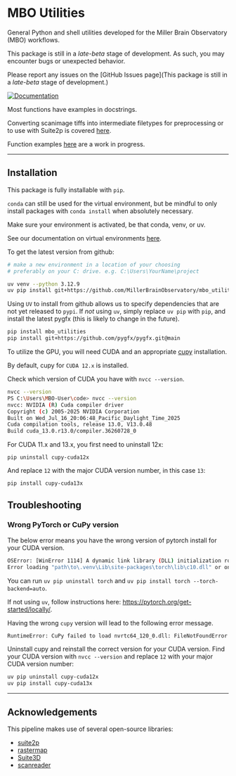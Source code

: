 # MBO Utilities

General Python and shell utilities developed for the Miller Brain Observatory (MBO) workflows.

This package is still in a *late-beta* stage of development. As such, you may encounter bugs or unexpected behavior.

Please report any issues on the [GitHub Issues page](This package is still in a *late-beta* stage of development.)

[![Documentation](https://img.shields.io/badge/Documentation-black?style=for-the-badge&logo=readthedocs&logoColor=white)](https://millerbrainobservatory.github.io/mbo_utilities/)

Most functions have examples in docstrings.

Converting scanimage tiffs into intermediate filetypes for preprocessing or to use with Suite2p is covered [here](https://millerbrainobservatory.github.io/mbo_utilities/assembly.html).

Function examples [here](https://millerbrainobservatory.github.io/mbo_utilities/api/usage.html) are a work in progress.

---

## Installation

This package is fully installable with `pip`.

`conda` can still be used for the virtual environment, but be mindful to only install packages with `conda install` when absolutely necessary.

Make sure your environment is activated, be that conda, venv, or uv.

See our documentation on virtual environments [here](https://millerbrainobservatory.github.io/mbo_utilities/venvs.html).

To get the latest version from github:

```bash
# make a new environment in a location of your choosing
# preferably on your C: drive. e.g. C:\Users\YourName\project

uv venv --python 3.12.9 
uv pip install git+https://github.com/MillerBrainObservatory/mbo_utilities.git@master
```

Using `UV` to install from github allows us to specify dependencies that are not yet released to `pypi`.
If *not* using `uv`, simply replace `uv pip` with `pip`, and install the latest pygfx (this is likely to change in the future).

``` bash
pip install mbo_utilities
pip install git+https://github.com/pygfx/pygfx.git@main
```

To utilize the GPU, you will need CUDA and an appropriate [cupy](https://docs.cupy.dev/en/stable/install.html) installation.

By default, cupy for `CUDA 12.x` is installed.

Check which version of CUDA you have with `nvcc --version`.

```bash
nvcc --version
PS C:\Users\MBO-User\code> nvcc --version
nvcc: NVIDIA (R) Cuda compiler driver
Copyright (c) 2005-2025 NVIDIA Corporation
Built on Wed_Jul_16_20:06:48_Pacific_Daylight_Time_2025
Cuda compilation tools, release 13.0, V13.0.48
Build cuda_13.0.r13.0/compiler.36260728_0
```

For CUDA 11.x and 13.x, you first need to uninstall 12x:

`pip uninstall cupy-cuda12x`

And replace `12` with the major CUDA version number, in this case `13`:

`pip install cupy-cuda13x`

## Troubleshooting

### Wrong PyTorch or CuPy version

The below error means you have the wrong version of pytorch install for your CUDA version.

``` bash
OSError: [WinError 1114] A dynamic link library (DLL) initialization routine failed.
Error loading "path\to\.venv\Lib\site-packages\torch\lib\c10.dll" or one of its dependencies.
```

You can run `uv pip uninstall torch` and `uv pip install torch --torch-backend=auto`.

If not using `uv`, follow instructions here: https://pytorch.org/get-started/locally/.

Having the wrong `cupy` version will lead to the following error message.

``` bash
RuntimeError: CuPy failed to load nvrtc64_120_0.dll: FileNotFoundError: Could not find module 'nvrtc64_120_0.dll' (or one of its dependencies). Try using the full path with constructor syntax.
```

Uninstall cupy and reinstall the correct version for your CUDA version. Find your CUDA version with `nvcc --version` and replace `12` with your major CUDA version number:

```bash
uv pip uninstall cupy-cuda12x
uv pip install cupy-cuda13x
```

---

## Acknowledgements

This pipeline makes use of several open-source libraries:

- [suite2p](https://github.com/MouseLand/suite2p)
- [rastermap](https://github.com/MouseLand/rastermap)
- [Suite3D](https://github.com/alihaydaroglu/suite3d)
- [scanreader](https://github.com/atlab/scanreader)
